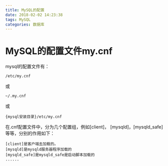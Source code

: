 ```yaml
---
title: MySQL的配置
date: 2018-02-02 14:23:38
tags: MySQL
categories: 数据库
---
```


# MySQL的配置文件my.cnf

mysql的配置文件有：

	/etc/my.cnf

或

	~/.my.cnf

或

	{mysql安装目录}/etc/my.cnf

在.cnf配置文件中，分为几个配置组，例如[client]， [mysqld]，[mysqld_safe]等等，分别的作用如下：

	[client]是客户端去加载的。 
	[mysqld]是mysqld服务器程序加载的
	[mysqld_safe]是mysqld_safe是启动脚本加载的
	......


